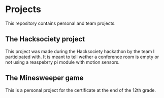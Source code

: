 # Projects
This repository contains personal and team projects.

The Hacksociety project
-----------------------
  This project was made during the Hacksociety hackathon by the team I participated with. It is meant to tell wether a conference room is empty or not using a reaspebrry pi module with motion sensors.
  
The Minesweeper game
--------------------
  This is a personal project for the certificate at the end of the 12th grade.
